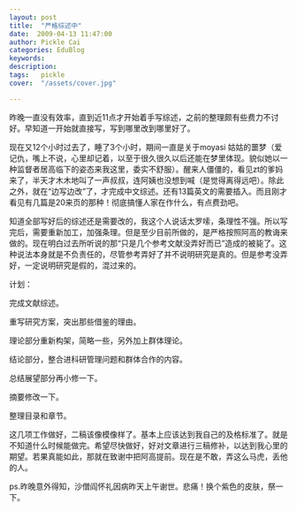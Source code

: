 ```yaml
---
layout: post  
title:  "严格综述中"
date:  2009-04-13 11:47:00
author: Pickle Cai  
categories: EduBlog  
keywords: 
description:   
tags:	pickle   
cover:  "/assets/cover.jpg"  

---
```


昨晚一直没有效率，直到近11点才开始着手写综述，之前的整理颇有些费力不讨好。早知道一开始就直接写，写到哪里改到哪里好了。



现在又12个小时过去了，睡了3个小时，期间一直是关于moyasi 姑姑的噩梦（爱记仇，嘴上不说，心里却记着，以至于很久很久以后还能在梦里体现。貌似她以一种监督者居高临下的姿态来我这里，委实不舒服）。醒来人僵僵的，看见zt的爹妈来了，半天才木木地叫了一声叔叔，连阿姨也没想到喊（是觉得离得远吧）。除此之外，就在“边写边改”了，才完成中文综述。还有13篇英文的需要插入。而且刚才看见有几篇是20来页的那种！彻底搞懂人家在作什么，有点费劲吧。



知道全部写好后的综述还是需要改的，我这个人说话太罗嗦，条理性不强。所以写完后，需要重新加工，加强条理。但是至少目前所做的，是严格按照阿高的教诲来做的。现在明白过去所听说的那“只是几个参考文献没弄好而已”造成的被毙了。这种说法本身就是不负责任的，尽管参考弄好了并不说明研究是真的。但是参考没弄好，一定说明研究是假的，混过来的。



计划：







完成文献综述。



重写研究方案，突出那些借鉴的理由。



理论部分重新构架，简略一些，另外加上群体理论。



结论部分，整合进科研管理问题和群体合作的内容。



总结展望部分再小修一下。



摘要修改一下。



整理目录和章节。

这几项工作做好，二稿该像模像样了。基本上应该达到我自己的及格标准了。就是不知道什么时候能做完。希望尽快做好，好对文章进行三稿修补，以达到我心里的期望。若果真能如此，那就在致谢中把阿高提前。现在是不敢，弄这么马虎，丢他的人。



 



ps.昨晚意外得知，沙僧阎怀礼因病昨天上午谢世。悲痛！换个紫色的皮肤，祭一下。



		    
